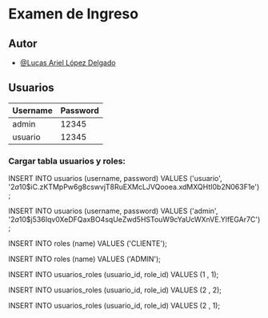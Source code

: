 # Examen de Ingreso




## Autor

- [@Lucas Ariel López Delgado](https://www.linkedin.com/in/lucas-l%C3%B3pez-delgado/)

## Usuarios

| Username             | Password |
| ----------------- | ------------------------------------------------------------------ |
| admin | 12345 |
| usuario | 12345 |



### Cargar tabla usuarios y roles:

INSERT INTO usuarios (username, password) VALUES ('usuario', '$2a$10$iC.zKTMpPw6g8cswvjT8RuEXMcLJVQooea.xdMXQHtI0b2N063F1e');

INSERT INTO usuarios (username, password) VALUES ('admin', '$2a$10$j536Iqv0XeDFQaxBO4sqUeZwd5HSTouW9cYaUcWXnVE.YlfEGAr7C');

INSERT INTO roles (name) VALUES ('CLIENTE');

INSERT INTO roles (name) VALUES ('ADMIN');

INSERT INTO usuarios_roles (usuario_id, role_id) VALUES (1 , 1);

INSERT INTO usuarios_roles (usuario_id, role_id) VALUES (2 , 2);

INSERT INTO usuarios_roles (usuario_id, role_id) VALUES (2 , 1);

